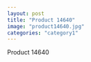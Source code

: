 ```yaml
---
layout: post
title: "Product 14640"
image: "product14640.jpg"
categories: "category1"
---
```

Product 14640
